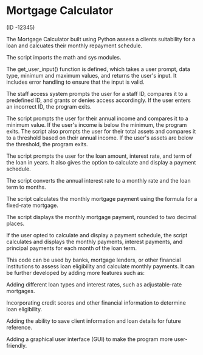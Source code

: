 # Mortgage Calculator
(ID -12345)

The Mortgage Calculator built using Python assess a clients suitability for a loan and calcuates their monthly repayment schedule.

The script imports the math and sys modules.

The get_user_input() function is defined, which takes a user prompt, data type, minimum and maximum values, and returns the user's input. It includes error handling to ensure that the input is valid.

The staff access system prompts the user for a staff ID, compares it to a predefined ID, and grants or denies access accordingly. If the user enters an incorrect ID, the program exits.

The script prompts the user for their annual income and compares it to a minimum value. If the user's income is below the minimum, the program exits. The script also prompts the user for their total assets and compares it to a threshold based on their annual income. If the user's assets are below the threshold, the program exits.

The script prompts the user for the loan amount, interest rate, and term of the loan in years. It also gives the option to calculate and display a payment schedule.

The script converts the annual interest rate to a monthly rate and the loan term to months.

The script calculates the monthly mortgage payment using the formula for a fixed-rate mortgage.

The script displays the monthly mortgage payment, rounded to two decimal places.

If the user opted to calculate and display a payment schedule, the script calculates and displays the monthly payments, interest payments, and principal payments for each month of the loan term.

This code can be used by banks, mortgage lenders, or other financial institutions to assess loan eligibility and calculate monthly payments. It can be further developed by adding more features such as:

Adding different loan types and interest rates, such as adjustable-rate mortgages.

Incorporating credit scores and other financial information to determine loan eligibility.

Adding the ability to save client information and loan details for future reference.

Adding a graphical user interface (GUI) to make the program more user-friendly.

